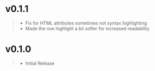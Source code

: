 # v0.1.1

> - Fix for HTML attributes sometimes not syntax highlighting
> - Made the row highlight a bit softer for increased readability

# v0.1.0

> - Initial Release